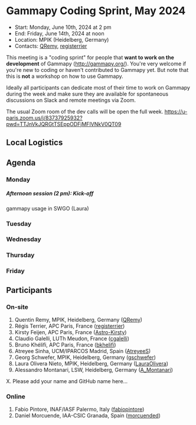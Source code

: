 # Gammapy Coding Sprint, May 2024

* Start: Monday, June 10th, 2024 at 2 pm
* End: Friday, June 14th, 2024 at noon
* Location: MPIK (Heidelberg, Germany)
* Contacts: [QRemy](https://github.com/QRemy), [registerrier](https://https://github.com/github.com/registerrier)

This meeting is a "coding sprint" for people that **want to work on the development** of Gammapy
(http://gammapy.org/). You're very welcome if you're new to coding or haven't contributed to
Gammapy yet. But note that this is **not** a workshop on how to use Gammapy.

Ideally all participants can dedicate most of their time to work on Gammapy during the week and make sure they are available for spontaneous discussions on Slack and remote meetings via Zoom.

The usual Zoom room of the dev calls will be open the full week.
https://u-paris.zoom.us/j/83737925932?pwd=TTJnVkJQRGtTSEppODFjMFlVNkV0QT09

## Local Logistics


## Agenda


### Monday 
##### Afternoon session (2 pm): Kick-off
gammapy usage in SWGO (Laura)

### Tuesday

### Wednesday

### Thursday 

### Friday 


## Participants

### On-site

1. Quentin Remy, MPIK, Heidelberg, Germany ([QRemy](https://github.com/QRemy))
2. Régis Terrier, APC Paris, France ([registerrier](https://github.com/registerrier))
3. Kirsty Feijen, APC Paris, France ([Astro-Kirsty](https://github.com/Astro-Kirsty))
4. Claudio Galelli, LUTh Meudon, France ([cgalelli](https://github.com/cgalelli))
5. Bruno Khélifi, APC Paris, France ([bkhelifi](https://github.com/bkhelifi))
6. Atreyee Sinha, UCM/IPARCOS Madrid, Spain ([AtreyeeS](https://github.com/AtreyeeS))
7. Georg Schwefer, MPIK, Heidelberg, Germany ([gschwefer](https://github.com/gschwefer))
8. Laura Olivera Nieto, MPIK, Heidelberg, Germany ([LauraOlivera](https://github.com/LauraOlivera))
9. Alessandro Montanari, LSW, Heidelberg, Germany ([A_Montanari](https://github.com/alessandromontanari))

X. Please add your name and GitHub name here...

### Online

1. Fabio Pintore, INAF/IASF Palermo, Italy ([fabiopintore](https://github.com/fabiopintore))
2. Daniel Morcuende, IAA-CSIC Granada, Spain ([morcuended](https://github.com/morcuended))
